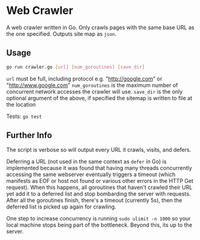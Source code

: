 # Web Crawler

A web crawler written in Go. Only crawls pages with the same base URL as the one specified. Outputs site map as `json`.

## Usage

```bash
go run crawler.go [url] [num_goroutines] [save_dir]
```
`url` must be full, including protocol e.g. "http://google.com" or "http://www.google.com"
`num_goroutines` is the maximum number of concurrent network accesses the crawler will use. 
`save_dir` is the only optional argument of the above, if specified the sitemap is written to file at the location

Tests: `go test`

## Further Info

The script is verbose so will output every URL it crawls, visits, and defers.

Deferring a URL (not used in the same context as `defer` in Go) is implemented because it was found that having many threads concurrently accessing the same webserver eventually triggers a timeout (which manifests as EOF or host not found or various other errors in the HTTP Get request). When this happens, all goroutines that haven't crawled their URL yet add it to a deferred list and stop bombarding the server with requests. After all the goroutines finish, there's a timeout (currently 5s), then the deferred list is picked up again for crawling.

One step to increase concurrency is running `sudo ulimit -n 1000` so your local machine stops being part of the bottleneck. Beyond this, its up to the server.